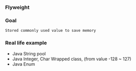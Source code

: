 ### Flyweight

### Goal
`Stored commonly used value to save memory`

### Real life example

* Java String pool
* Java Integer, Char Wrapped class, (from value -128 ~ 127)
* Java Enum
